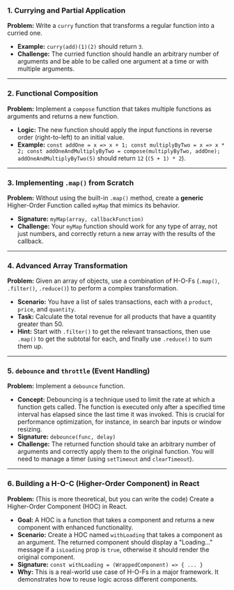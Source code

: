 ### 1. Currying and Partial Application

**Problem:** Write a `curry` function that transforms a regular function into a curried one.

- **Example:** `curry(add)(1)(2)` should return `3`.
- **Challenge:** The curried function should handle an arbitrary number of arguments and be able to be called one argument at a time or with multiple arguments.

---

### 2. Functional Composition

**Problem:** Implement a `compose` function that takes multiple functions as arguments and returns a new function.

- **Logic:** The new function should apply the input functions in reverse order (right-to-left) to an initial value.
- **Example:** `const addOne = x => x + 1; const multiplyByTwo = x => x * 2; const addOneAndMultiplyByTwo = compose(multiplyByTwo, addOne); addOneAndMultiplyByTwo(5)` should return `12` (`(5 + 1) * 2`).

---

### 3. Implementing `.map()` from Scratch

**Problem:** Without using the built-in `.map()` method, create a **generic** Higher-Order Function called `myMap` that mimics its behavior.

- **Signature:** `myMap(array, callbackFunction)`
- **Challenge:** Your `myMap` function should work for any type of array, not just numbers, and correctly return a new array with the results of the callback.

---

### 4. Advanced Array Transformation

**Problem:** Given an array of objects, use a combination of H-O-Fs (`.map()`, `.filter()`, `.reduce()`) to perform a complex transformation.

- **Scenario:** You have a list of sales transactions, each with a `product`, `price`, and `quantity`.
- **Task:** Calculate the total revenue for all products that have a quantity greater than 50.
- **Hint:** Start with `.filter()` to get the relevant transactions, then use `.map()` to get the subtotal for each, and finally use `.reduce()` to sum them up.

---

### 5. `debounce` and `throttle` (Event Handling)

**Problem:** Implement a `debounce` function.

- **Concept:** Debouncing is a technique used to limit the rate at which a function gets called. The function is executed only after a specified time interval has elapsed since the last time it was invoked. This is crucial for performance optimization, for instance, in search bar inputs or window resizing.
- **Signature:** `debounce(func, delay)`
- **Challenge:** The returned function should take an arbitrary number of arguments and correctly apply them to the original function. You will need to manage a timer (using `setTimeout` and `clearTimeout`).

---

### 6. Building a H-O-C (Higher-Order Component) in React

**Problem:** (This is more theoretical, but you can write the code) Create a Higher-Order Component (HOC) in React.

- **Goal:** A HOC is a function that takes a component and returns a new component with enhanced functionality.
- **Scenario:** Create a HOC named `withLoading` that takes a component as an argument. The returned component should display a "Loading..." message if a `isLoading` prop is `true`, otherwise it should render the original component.
- **Signature:** `const withLoading = (WrappedComponent) => { ... }`
- **Why:** This is a real-world use case of H-O-Fs in a major framework. It demonstrates how to reuse logic across different components.
